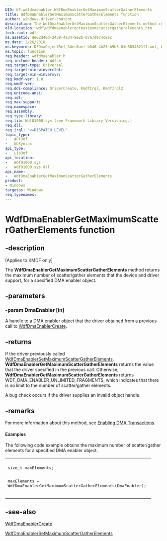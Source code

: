 ```yaml
---
UID: NF:wdfdmaenabler.WdfDmaEnablerGetMaximumScatterGatherElements
title: WdfDmaEnablerGetMaximumScatterGatherElements function
author: windows-driver-content
description: The WdfDmaEnablerGetMaximumScatterGatherElements method returns the maximum number of scatter/gather elements that the device and driver support, for a specified DMA enabler object.
old-location: wdf\wdfdmaenablergetmaximumscattergatherelements.htm
tech.root: wdf
ms.assetid: de02d40d-3438-4a34-9e2b-07a7d9c4c8ac
ms.date: 2/26/2018
ms.keywords: DFDmaObjectRef_34ec0aef-b846-4b23-b9b3-01e8834821f7.xml, WdfDmaEnablerGetMaximumScatterGatherElements, WdfDmaEnablerGetMaximumScatterGatherElements method, kmdf.wdfdmaenablergetmaximumscattergatherelements, wdf.wdfdmaenablergetmaximumscattergatherelements, wdfdmaenabler/WdfDmaEnablerGetMaximumScatterGatherElements
ms.topic: function
req.header: wdfdmaenabler.h
req.include-header: Wdf.h
req.target-type: Universal
req.target-min-winverclnt: 
req.target-min-winversvr: 
req.kmdf-ver: 1.0
req.umdf-ver: 
req.ddi-compliance: DriverCreate, KmdfIrql, KmdfIrql2
req.unicode-ansi: 
req.idl: 
req.max-support: 
req.namespace: 
req.assembly: 
req.type-library: 
req.lib: Wdf01000.sys (see Framework Library Versioning.)
req.dll: 
req.irql: "<=DISPATCH_LEVEL"
topic_type:
-	APIRef
-	kbSyntax
api_type:
-	LibDef
api_location:
-	Wdf01000.sys
-	Wdf01000.sys.dll
api_name:
-	WdfDmaEnablerGetMaximumScatterGatherElements
product:
- Windows
targetos: Windows
req.typenames: 
---
```


# WdfDmaEnablerGetMaximumScatterGatherElements function


## -description


<p class="CCE_Message">[Applies to KMDF only]</p>

The <b>WdfDmaEnablerGetMaximumScatterGatherElements</b> method returns the maximum number of scatter/gather elements that the device and driver support, for a specified DMA enabler object. 


## -parameters




### -param DmaEnabler [in]

A handle to a DMA enabler object that the driver obtained from a previous call to <a href="https://msdn.microsoft.com/library/windows/hardware/ff546983">WdfDmaEnablerCreate</a>. 


## -returns



If the driver previously called <a href="https://msdn.microsoft.com/library/windows/hardware/ff547014">WdfDmaEnablerSetMaximumScatterGatherElements</a>, <b>WdfDmaEnablerGetMaximumScatterGatherElements</b> returns the value that the driver specified in the previous call. Otherwise, <b>WdfDmaEnablerGetMaximumScatterGatherElements</b> returns WDF_DMA_ENABLER_UNLIMITED_FRAGMENTS, which indicates that there is no limit to the number of scatter/gather elements.

A bug check occurs if the driver supplies an invalid object handle.






## -remarks



For more information about this method, see <a href="https://docs.microsoft.com/windows-hardware/drivers/wdf/enabling-dma-transactions">Enabling DMA Transactions</a>.


#### Examples

The following code example obtains the maximum number of scatter/gather elements for a specified DMA enabler object.

<div class="code"><span codelanguage=""><table>
<tr>
<th></th>
</tr>
<tr>
<td>
<pre>size_t maxElements;

maxElements = WdfDmaEnablerGetMaximumScatterGatherElements(DmaEnabler);
 </pre>
</td>
</tr>
</table></span></div>



## -see-also




<a href="https://msdn.microsoft.com/library/windows/hardware/ff546983">WdfDmaEnablerCreate</a>



<a href="https://msdn.microsoft.com/library/windows/hardware/ff547014">WdfDmaEnablerSetMaximumScatterGatherElements</a>
 

 

